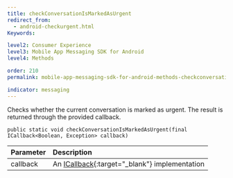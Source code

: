 ```yaml
---
title: checkConversationIsMarkedAsUrgent
redirect_from:
  - android-checkurgent.html
Keywords:

level2: Consumer Experience
level3: Mobile App Messaging SDK for Android
level4: Methods

order: 210
permalink: mobile-app-messaging-sdk-for-android-methods-checkconversationismarkedasurgent.html

indicator: messaging
---
```


Checks whether the current conversation is marked as urgent. The result is returned through the provided callback.

`public static void checkConversationIsMarkedAsUrgent(final ICallback<Boolean, Exception> callback)`

| Parameter | Description |
| :--- | :--- |
| callback | An [ICallback](android-callbacks-index.html){:target="_blank"} implementation |